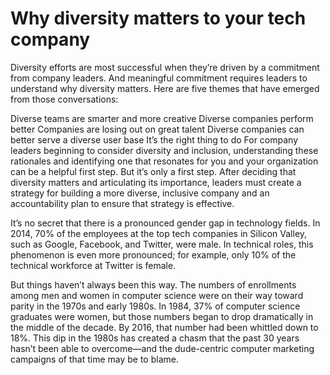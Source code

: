 # Why diversity matters to your tech company

Diversity efforts are most successful when they’re driven by a commitment from company leaders. And meaningful commitment requires leaders to understand why diversity matters. Here are five themes that have emerged from those conversations:

Diverse teams are smarter and more creative
Diverse companies perform better
Companies are losing out on great talent
Diverse companies can better serve a diverse user base
It’s the right thing to do
For company leaders beginning to consider diversity and inclusion, understanding these rationales and identifying one that resonates for you and your organization can be a helpful first step. But it’s only a first step. After deciding that diversity matters and articulating its importance, leaders must create a strategy for building a more diverse, inclusive company and an accountability plan to ensure that strategy is effective.

It’s no secret that there is a pronounced gender gap in technology fields. In 2014, 70% of the employees at the top tech companies in Silicon Valley, such as Google, Facebook, and Twitter, were male. In technical roles, this phenomenon is even more pronounced; for example, only 10% of the technical workforce at Twitter is female.

But things haven’t always been this way. The numbers of enrollments among men and women in computer science were on their way toward parity in the 1970s and early 1980s. In 1984, 37% of computer science graduates were women, but those numbers began to drop dramatically in the middle of the decade. By 2016, that number had been whittled down to 18%. This dip in the 1980s has created a chasm that the past 30 years hasn’t been able to overcome—and the dude-centric computer marketing campaigns of that time may be to blame.